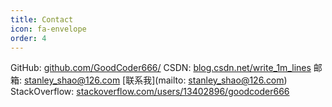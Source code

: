 ```yaml
---
title: Contact
icon: fa-envelope
order: 4
---
```


GitHub: [github.com/GoodCoder666/](https://github.com/GoodCoder666/)
CSDN: [blog.csdn.net/write_1m_lines](https://blog.csdn.net/write_1m_lines)
邮箱: stanley_shao@126.com [联系我](mailto: stanley_shao@126.com)
StackOverflow: [stackoverflow.com/users/13402896/goodcoder666](https://stackoverflow.com/users/13402896/goodcoder666)
